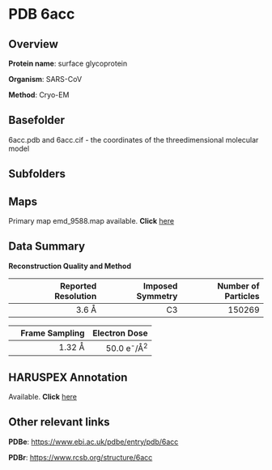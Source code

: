 # PDB 6acc

## Overview

**Protein name**: surface glycoprotein

**Organism**: SARS-CoV

**Method**: Cryo-EM

## Basefolder

6acc.pdb and 6acc.cif - the coordinates of the threedimensional molecular model

## Subfolders









## Maps

Primary map emd_9588.map available. **Click** [here](ftp://ftp.wwpdb.org/pub/emdb/structures/EMD-9588/map/) 

## Data Summary
**Reconstruction Quality and Method**

|   | Reported Resolution | Imposed Symmetry | Number of Particles |
|---|-------------:|----------------:|--------------:|
|   |3.6 Å|C3|150269|

|   | Frame Sampling | Electron Dose |
|---|-------------:|----------------:|
|   |1.32 Å|50.0 e<sup>-</sup>/Å<sup>2</sup>|

## HARUSPEX Annotation

Available. **Click** [here](https://zenodo.org/record/3820143)

## Other relevant links 
**PDBe**:  https://www.ebi.ac.uk/pdbe/entry/pdb/6acc
 
**PDBr**: https://www.rcsb.org/structure/6acc 
